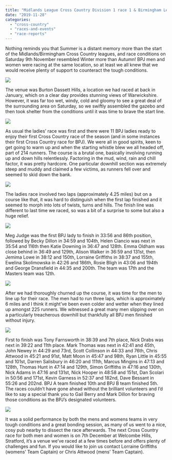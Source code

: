 ```yaml
---
title: "Midlands League Cross Country Division 1 race 1 & Birmingham League Division 2 race 1"
date: "2019-11-28"
categories: 
  - "cross-country"
  - "races-and-events"
  - "race-reports"
---
```


Nothing reminds you that Summer is a distant memory more than the start of the Midlands/Birmingham Cross Country leagues, and race conditions on Saturday 9th November resembled Winter more than Autumn! BPJ men and women were racing at the same location, so at least we all knew that we would receive plenty of support to counteract the tough conditions.

![](https://bpj.org.uk/wp-content/uploads/2019/11/ewelina-600x800.jpg)

The venue was Burton Dassett Hills, a location we had raced at back in January, which on a clear day provides stunning views of Warwickshire. However, it was far too wet, windy, cold and gloomy to see a great deal of the surrounding area on Saturday, so we swiftly assembled the gazebo and then took shelter from the conditions until it was time to brave the start line.

![](https://bpj.org.uk/wp-content/uploads/2019/11/emma-600x800.jpg)

As usual the ladies’ race was first and there were 11 BPJ ladies ready to enjoy their first Cross Country race of the season (and in some instances their first Cross Country race for BPJ). We were all in good spirits, keen to get going to warm up and when the starting whistle blew we all headed off, part of 214 runners. The course is a brutal one, basically involving running up and down hills relentlessly. Factoring in the mud, wind, rain and chill factor, it was pretty hardcore. One particular downhill section was extremely steep and muddy and claimed a few victims, as runners fell over and seemed to skid down the bank.

![](https://bpj.org.uk/wp-content/uploads/2019/11/girls-600x800.jpg)

The ladies race involved two laps (approximately 4.25 miles) but on a course like that, it was hard to distinguish when the first lap finished and it seemed to morph into lots of twists, turns and hills. The finish line was different to last time we raced, so was a bit of a surprise to some but also a huge relief.

![](https://bpj.org.uk/wp-content/uploads/2019/11/george-600x800.jpg)

Meg Judge was the first BPJ lady to finish in 33:56 and 86th position, followed by Becky Dillon in 34:59 and 104th, Helen Ciancio was next in 35:54 and 116th then Katie Downing in 36:47 and 128th. Emma Oldham was close behind in 36:49 and 129th, Alison Walker in 36:59 and 131st, then Jemima Lowe in 38:12 and 150th, Lorraine Griffiths in 38:37 and 155th, Ewelina Skolimowska in 42:26 and 186th, Rosie Bligh in 43:06 and 194th and George Dransfield in 44:35 and 200th. The team was 17th and the Masters team was 12th.

![](https://bpj.org.uk/wp-content/uploads/2019/11/tony.jpg)

After we had thoroughly churned up the course, it was time for the men to line up for their race. The men had to run three laps, which is approximately 6 miles and I think it might’ve been even colder and wetter when they lined up amongst 225 runners. We witnessed a great many men slipping over on a particularly treacherous downhill but thankfully all BPJ men finished without injury.

![](https://bpj.org.uk/wp-content/uploads/2019/11/thomas.jpg)

First to finish was Tony Farnsworth in 38:39 and 7th place, Nick Drabs was next in 39:22 and 11th place. Mark Thomas was next in 42:41 and 45th, John Newey in 44:29 and 73rd, Scott Collinson in 44:33 and 76th, Chris Attwood in 45:21 and 91st, Matt Moon in 45:47 and 98th, Ryan Little in 45:55 and 101st, Darren Salisbury in 46:20 and 111th, Marcus Mingins in 47:13 and 128th, Thomas Hunt in 47:14 and 129th, Simon Griffiths in 47:16 and 130th, Nick Adams in 47:16 and 131st, Nick Hooper in 48:58 and 151st, Dan Scolari in 50:56 and 171st, Kevin Garness in 52:37 and 182nd, Dave Bessant in 55:26 and 202nd. BPJ A team finished 10th and BPJ B team finished 5th. The races couldn’t have gone ahead without the brilliant volunteers and I’d like to say a special thank you to Gail Berry and Mark Dillon for braving those conditions as the BPJ’s designated volunteers.

![](https://bpj.org.uk/wp-content/uploads/2019/11/chris.jpg)

It was a solid performance by both the mens and womens teams in very tough conditions and a great bonding session, as many of us went to a nice, cosy pub nearby to dissect the race afterwards. The next Cross Country race for both men and women is on 7th December at Welcombe Hills, Stratford, it’s a venue we’ve raced at a few times before and offers plenty of challenges and fun. If you would like to join us contact Lorraine Griffiths (womens’ Team Captain) or Chris Attwood (mens’ Team Captain).

